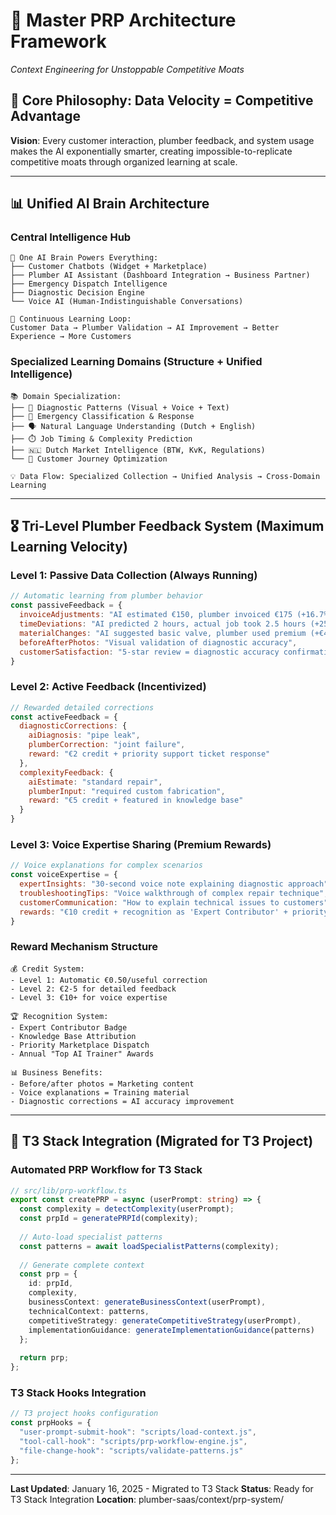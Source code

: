 # 🧠 Master PRP Architecture Framework
*Context Engineering for Unstoppable Competitive Moats*

## 🎯 **Core Philosophy: Data Velocity = Competitive Advantage**

**Vision**: Every customer interaction, plumber feedback, and system usage makes the AI exponentially smarter, creating impossible-to-replicate competitive moats through organized learning at scale.

---

## 📊 **Unified AI Brain Architecture**

### **Central Intelligence Hub**
```
🧠 One AI Brain Powers Everything:
├── Customer Chatbots (Widget + Marketplace)
├── Plumber AI Assistant (Dashboard Integration → Business Partner)
├── Emergency Dispatch Intelligence
├── Diagnostic Decision Engine
└── Voice AI (Human-Indistinguishable Conversations)

🔄 Continuous Learning Loop:
Customer Data → Plumber Validation → AI Improvement → Better Experience → More Customers
```

### **Specialized Learning Domains** (Structure + Unified Intelligence)
```
📚 Domain Specialization:
├── 🔧 Diagnostic Patterns (Visual + Voice + Text)
├── 🚨 Emergency Classification & Response
├── 🗣️ Natural Language Understanding (Dutch + English)
├── ⏱️ Job Timing & Complexity Prediction
├── 🇳🇱 Dutch Market Intelligence (BTW, KvK, Regulations)
└── 🎯 Customer Journey Optimization

💡 Data Flow: Specialized Collection → Unified Analysis → Cross-Domain Learning
```

---

## 🎖️ **Tri-Level Plumber Feedback System** (Maximum Learning Velocity)

### **Level 1: Passive Data Collection** (Always Running)
```javascript
// Automatic learning from plumber behavior
const passiveFeedback = {
  invoiceAdjustments: "AI estimated €150, plumber invoiced €175 (+16.7%)",
  timeDeviations: "AI predicted 2 hours, actual job took 2.5 hours (+25%)",
  materialChanges: "AI suggested basic valve, plumber used premium (+€45)",
  beforeAfterPhotos: "Visual validation of diagnostic accuracy",
  customerSatisfaction: "5-star review = diagnostic accuracy confirmation"
}
```

### **Level 2: Active Feedback** (Incentivized)
```javascript
// Rewarded detailed corrections
const activeFeedback = {
  diagnosticCorrections: {
    aiDiagnosis: "pipe leak",
    plumberCorrection: "joint failure",
    reward: "€2 credit + priority support ticket response"
  },
  complexityFeedback: {
    aiEstimate: "standard repair",
    plumberInput: "required custom fabrication",
    reward: "€5 credit + featured in knowledge base"
  }
}
```

### **Level 3: Voice Expertise Sharing** (Premium Rewards)
```javascript
// Voice explanations for complex scenarios
const voiceExpertise = {
  expertInsights: "30-second voice note explaining diagnostic approach",
  troubleshootingTips: "Voice walkthrough of complex repair technique",
  customerCommunication: "How to explain technical issues to customers",
  rewards: "€10 credit + recognition as 'Expert Contributor' + priority marketplace jobs"
}
```

### **Reward Mechanism Structure**
```
💰 Credit System:
- Level 1: Automatic €0.50/useful correction
- Level 2: €2-5 for detailed feedback  
- Level 3: €10+ for voice expertise

🏆 Recognition System:
- Expert Contributor Badge
- Knowledge Base Attribution
- Priority Marketplace Dispatch
- Annual "Top AI Trainer" Awards

📊 Business Benefits:
- Before/after photos = Marketing content
- Voice explanations = Training material
- Diagnostic corrections = AI accuracy improvement
```

---

## 🚨 **T3 Stack Integration** (Migrated for T3 Project)

### **Automated PRP Workflow for T3 Stack**
```typescript
// src/lib/prp-workflow.ts
export const createPRP = async (userPrompt: string) => {
  const complexity = detectComplexity(userPrompt);
  const prpId = generatePRPId(complexity);
  
  // Auto-load specialist patterns
  const patterns = await loadSpecialistPatterns(complexity);
  
  // Generate complete context
  const prp = {
    id: prpId,
    complexity,
    businessContext: generateBusinessContext(userPrompt),
    technicalContext: patterns,
    competitiveStrategy: generateCompetitiveStrategy(userPrompt),
    implementationGuidance: generateImplementationGuidance(patterns)
  };
  
  return prp;
};
```

### **T3 Stack Hooks Integration**
```javascript
// T3 project hooks configuration
const prpHooks = {
  "user-prompt-submit-hook": "scripts/load-context.js",
  "tool-call-hook": "scripts/prp-workflow-engine.js",
  "file-change-hook": "scripts/validate-patterns.js"
};
```

---

**Last Updated**: January 16, 2025 - Migrated to T3 Stack
**Status**: Ready for T3 Stack Integration
**Location**: plumber-saas/context/prp-system/